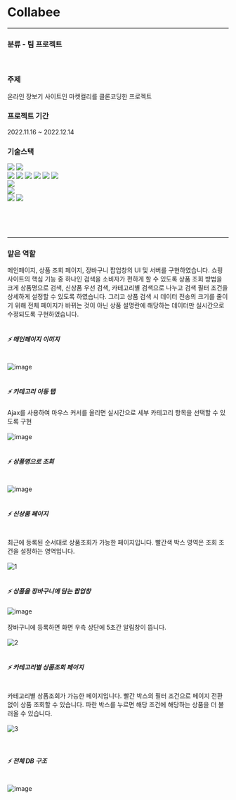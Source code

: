 # Collabee
***

### 분류 - 팀 프로젝트
<br>

### 주제
온라인 장보기 사이트인 마켓컬리를 클론코딩한 프로젝트
<br>

### 프로젝트 기간
2022.11.16 ~ 2022.12.14

### 기술스택
<img src="https://img.shields.io/badge/java-007396?style=for-the-badge&logo=java&logoColor=white">   <img src="https://img.shields.io/badge/spring-6DB33F?style=for-the-badge&logo=spring&logoColor=white"> 
<br>
 <img src="https://img.shields.io/badge/html5-E34F26?style=for-the-badge&logo=html5&logoColor=white"> 
  <img src="https://img.shields.io/badge/css-1572B6?style=for-the-badge&logo=css3&logoColor=white"> 
  <img src="https://img.shields.io/badge/javascript-F7DF1E?style=for-the-badge&logo=javascript&logoColor=black"> 
  <img src="https://img.shields.io/badge/jquery-0769AD?style=for-the-badge&logo=jquery&logoColor=white">
    <img src="https://img.shields.io/badge/bootstrap-7952B3?style=for-the-badge&logo=bootstrap&logoColor=white">
     <img src="https://img.shields.io/badge/fontawesome-339AF0?style=for-the-badge&logo=fontawesome&logoColor=white">
<br>
<img src="https://img.shields.io/badge/oracle-F80000?style=for-the-badge&logo=oracle&logoColor=white">
<br>
  <img src="https://img.shields.io/badge/tomcat-F8DC75?style=for-the-badge&logo=apachetomcat&logoColor=black">
<br>
<img src="https://img.shields.io/badge/github-181717?style=for-the-badge&logo=github&logoColor=white">
  <img src="https://img.shields.io/badge/git-F05032?style=for-the-badge&logo=git&logoColor=white">

<br><br><br>
***
### 맡은 역할
메인페이지, 상품 조회 페이지, 장바구니 팝업창의 UI 및 서버를 구현하였습니다. 쇼핑 사이트의 핵심 기능 중 하나인 검색을 소비자가 편하게 할 수 있도록 상품 조회 방법을 크게 상품명으로 검색, 신상품 우선 검색, 카테고리별 검색으로 나누고 검색 필터 조건을 상세하게 설정할 수 있도록 하였습니다. 그리고 상품 검색 시 데이터 전송의 크기를 줄이기 위해 전체 페이지가 바뀌는 것이 아닌 상품 설명란에 해당하는 데이터만 실시간으로 수정되도록 구현하였습니다.
<br>
<br>



##### :zap: 메인페이지 이미지<br><br>
![image](https://github.com/Stonage96/collabee/assets/93897781/ad8fe1f8-d480-42c1-a635-acf37ed5e673)
<br>
<br>

##### :zap: 카테고리 이동 탭<br>
Ajax를 사용하여 마우스 커서를 올리면 실시간으로 세부 카테고리 항목을 선택할 수 있도록 구현<br><br>
![image](https://github.com/Stonage96/collabee/assets/93897781/51683292-7b49-4806-bcc6-e4c41b54618b)
<br>
<br>

##### :zap: 상품명으로 조회<br><br>
![image](https://github.com/Stonage96/collabee/assets/93897781/a8275018-5c66-4273-b9be-8b85c7e9b108)
<br>
<br>

##### :zap: 신상품 페이지<br><br>
최근에 등록된 순서대로 상품조회가 가능한 페이지입니다. 빨간색 박스 영역은 조회 조건을 설정하는 영역입니다.<br><br>
![1](https://github.com/Stonage96/collabee/assets/93897781/54d0a9a4-0b10-4732-bd17-0f26dca70573)
<br>
<br>

##### :zap: 상품을 장바구니에 담는 팝업창<br>
![image](https://github.com/Stonage96/collabee/assets/93897781/e20ffaab-9fa4-4909-ac5f-57639bf5397a)
<br>
<br>
장바구니에 등록하면 화면 우측 상단에 5초간 알림창이 뜹니다.<br><br>
![2](https://github.com/Stonage96/collabee/assets/93897781/bc3e4fb7-3d6b-4ed3-a72d-3d879355b1af)
<br>
<br>

##### :zap: 카테고리별 상품조회 페이지<br><br>
카테고리별 상품조회가 가능한 페이지입니다. 빨간 박스의 필터 조건으로 페이지 전환 없이 상품 조회할 수 있습니다. 파란 박스를 누르면 해당 조건에 해당하는 상품을 더 불러올 수 있습니다. <br><br>
![3](https://github.com/Stonage96/collabee/assets/93897781/c45a4918-5b3b-4ab1-a774-b997ac379ad4)
<br>
<br>
<br>

##### :zap: 전체 DB 구조<br><br>
![image](https://github.com/Stonage96/collabee/assets/93897781/6f74b0aa-a4b0-4141-8946-89d3868414f2)

